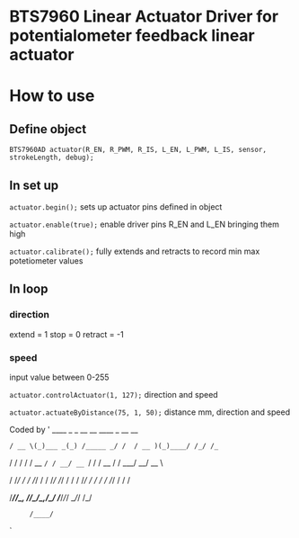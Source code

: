 BTS7960 Linear Actuator Driver for potentialometer feedback linear actuator
============

# How to use

## Define object
`BTS7960AD actuator(R_EN, R_PWM, R_IS, L_EN, L_PWM, L_IS, sensor, strokeLength, debug);`

## In set up
`actuator.begin();` sets up actuator pins defined in object

`actuator.enable(true);`  enable driver pins R_EN and L_EN bringing them high

`actuator.calibrate();`   fully extends and retracts to record min max potetiometer values


## In loop

### direction
extend  = 1
stop    = 0
retract = -1

### speed
input value between 0-255

`actuator.controlActuator(1, 127);` direction and speed

`actuator.actuateByDistance(75, 1, 50);` distance mm, direction and speed


Coded by
'
     ____  _       _ __        __   ____  _      __  __

    / __ \(_)___ _(_) /_____ _/ /  / __ )(_)____/ /_/ /_

   / / / / / __ `/ / __/ __ `/ /  / __  / / ___/ __/ __ \

  / /_/ / / /_/ / / /_/ /_/ / /  / /_/ / / /  / /_/ / / /

 /_____/_/\__, /_/\__/\__,_/_/  /_____/_/_/   \__/_/ /_/
  
         /____/                                          
`
